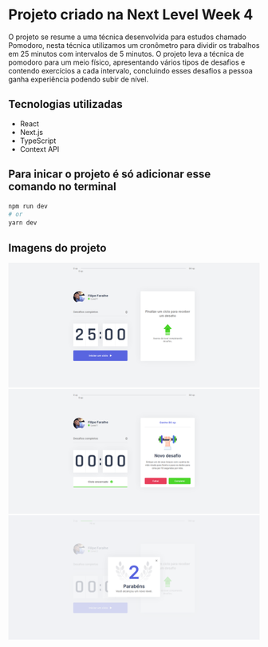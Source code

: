 # Projeto criado na Next Level Week 4

O projeto se resume a uma técnica desenvolvida para estudos chamado Pomodoro, nesta técnica utilizamos um cronômetro para dividir os trabalhos em 25 minutos com intervalos de 5 minutos. O projeto leva a técnica de pomodoro para um meio físico, apresentando vários tipos de desafios e contendo exercícios a cada intervalo, concluindo esses desafios a pessoa ganha experiência podendo subir de nível.  

## Tecnologias utilizadas
- React
- Next.js
- TypeScript
- Context API

## Para inicar o projeto é só adicionar esse comando no terminal
```bash
npm run dev
# or
yarn dev
```
## Imagens do projeto
![](https://github.com/FilipeFaralhe/GoMove/blob/master/public/imagem1.png)
![](https://github.com/FilipeFaralhe/GoMove/blob/master/public/imagem3.png)
![](https://github.com/FilipeFaralhe/GoMove/blob/master/public/imagem4.png)




